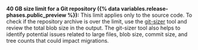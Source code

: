 **40 GB size limit for a Git repository ({% data variables.release-phases.public_preview %}):** This limit applies only to the source code. To check if the repository archive is over the limit, use the [git-sizer](https://github.com/github/git-sizer) tool and review the total blob size in the output. The git-sizer tool also helps to identify potential issues related to large files, blob size, commit size, and tree counts that could impact migrations.
